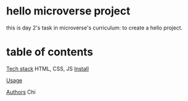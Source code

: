 # hello microverse project

this is day 2's task in microverse's curriculum: to create a hello project.

# table of contents
[Tech stack](#ts)
HTML, CSS, JS
[Install](#is)

[Usage](#us)

[Authors](#at)
Chi
